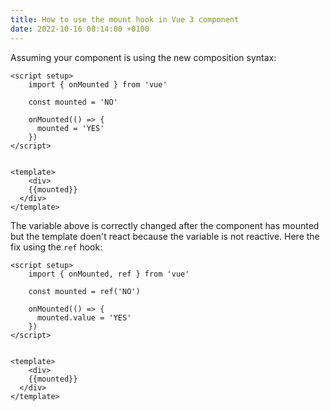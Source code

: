 ```yaml
---
title: How to use the mount hook in Vue 3 component
date: 2022-10-16 08:14:00 +0100
---
```




Assuming your component is using the new composition syntax:

```vue
<script setup>
    import { onMounted } from 'vue'
  
  	const mounted = 'NO'
    
    onMounted(() => {
      mounted = 'YES'
    })
</script>


<template>
	<div>
    {{mounted}}
  </div>
</template>
```

The variable above is correctly changed after the component has mounted but the template doen't react because the variable is not reactive. Here the fix using the `ref` hook:

```vue
<script setup>
    import { onMounted, ref } from 'vue'
  
  	const mounted = ref('NO')
    
    onMounted(() => {
      mounted.value = 'YES'
    })
</script>


<template>
	<div>
    {{mounted}}
  </div>
</template>
```



